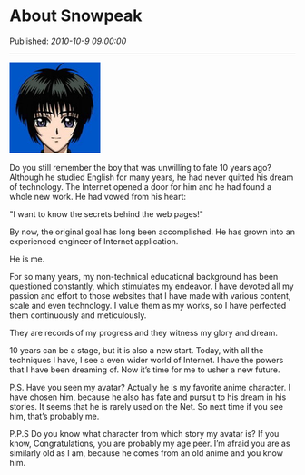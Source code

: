# About Snowpeak

Published: *2010-10-9 09:00:00*

--------------

![](../assets/img/sp_avatar_160x160.jpg)

Do you still remember the boy that was unwilling to fate 10 years ago? Although he studied English for many years, he had never quitted his dream of technology. The Internet opened a door for him and he had found a whole new work. He had vowed from his heart:

"I want to know the secrets behind the web pages!"

By now, the original goal has long been accomplished. He has grown into an experienced engineer of Internet application.

He is me.

For so many years, my non-technical educational background has been questioned constantly, which stimulates my endeavor. I have devoted all my passion and effort to those websites that I have made with various content, scale and even technology. I value them as my works, so I have perfected them continuously and meticulously.

They are records of my progress and they witness my glory and dream.

10 years can be a stage, but it is also a new start. Today, with all the techniques I have, I see a even wider world of Internet. I have the powers that I have been dreaming of. Now it’s time for me to usher a new future.





P.S. Have you seen my avatar? Actually he is my favorite anime character. I have chosen him, because he also has fate and pursuit to his dream in his stories. It seems that he is rarely used on the Net. So next time if you see him, that’s probably me.

P.P.S Do you know what character from which story my avatar is? If you know, Congratulations, you are probably my age peer. I’m afraid you are as similarly old as I am, because he comes from an old anime and you know him.
